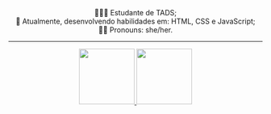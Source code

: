 <div align="center">👩🏻‍💻 Estudante de TADS; <br>📘 Atualmente, desenvolvendo habilidades em: HTML, CSS e JavaScript; <br>👩🏻 Pronouns: she/her.</div>
<hr>
<div align="center">
  <a href="https://github.com/macelleneves">
  <img height="110em" src="https://github-readme-stats.vercel.app/api?username=macelleneves&show_icons=true&hide=contribs,prs&cache_seconds=86400&theme=github_dark"/>
  <img height="110em" src="https://github-readme-stats.vercel.app/api/top-langs/?username=macelleneves&layout=compact&langs_count=7&theme=github_dark"/>
</div>
